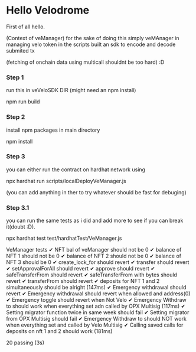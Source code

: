 # Hello Velodrome


First of all hello.

(Context of veManager)
for the sake of doing this simply veMAnager in managing velo token in the scripts
built an sdk to encode and decode submited tx

(fetching of onchain data using multicall shouldnt be too hard) :D


### Step 1

run this in veVeloSDK DIR (might need an npm install)

npm run build 

### Step 2

install npm packages in main directory

npm install


### Step 3

you can either run the contract on hardhat network using

npx hardhat run scripts/localDeployVeManager.js 

(you can add anything in ther to try whatever should be fast for debuging)

### Step 3.1

you can run the same tests as i did and add more to see if you can break it(doubt :D). 

npx hardhat test test/hardhatTest/VeManager.js





  VeManager tests
    ✔ NFT bal of veManager should not be 0
    ✔ balance of NFT 1 should not be 0
    ✔ balance of NFT 2 should not be 0
    ✔ balance of NFT 3 should be 0
    ✔ create_lock_for should revert
    ✔ transfer should revert
    ✔ setApprovalForAll should revert
    ✔ approve should revert
    ✔ safeTransferFrom should revert
    ✔ safeTransferFrom with bytes should revert
    ✔ transferFrom should revert
    ✔ deposits for NFT 1 and 2 simultaneously should be alright (147ms)
    ✔ Emergency withdrawal should revert
    ✔ Emergency withdrawal should revert when allowed and address(0)
    ✔ Emergency toggle should revert when Not Velo
    ✔ Emergency Withdraw to should work when everything set adn called by OPX Multisig (117ms)
    ✔ Setting migrator function twice in same week should fail
    ✔ Setting migrator from OPX Multisig should fail
    ✔ Emergency Withdraw to should NOT work when everything set and called by Velo Multisig
    ✔ Calling saved calls for deposits on nft 1 and 2 should work (181ms)


  20 passing (3s)
